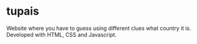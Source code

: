 # tupais
Website where you have to guess using different clues what country it is. Developed with HTML, CSS and Javascript.
